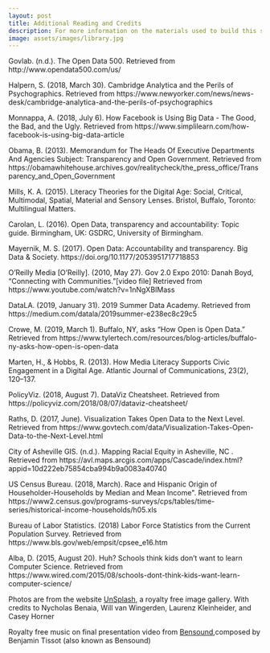 ```yaml
---
layout: post
title: Additional Reading and Credits
description: For more information on the materials used to build this site.
image: assets/images/library.jpg
---
```

<p>
Govlab. (n.d.). The Open Data 500. Retrieved from http://www.opendata500.com/us/
</p>
<p>
Halpern, S. (2018, March 30). Cambridge Analytica and the Perils of Psychographics. Retrieved from https://www.newyorker.com/news/news-desk/cambridge-analytica-and-the-perils-of-psychographics
</p>
<p>
Monnappa, A. (2018, July 6). How Facebook is Using Big Data - The Good, the Bad, and the Ugly. Retrieved from https://www.simplilearn.com/how-facebook-is-using-big-data-article
</p>
<p>
Obama, B. (2013). Memorandum for The Heads Of Executive Departments And Agencies Subject:  Transparency and Open Government. Retrieved from https://obamawhitehouse.archives.gov/realitycheck/the_press_office/Transparency_and_Open_Government
</p>
<p>
Mills, K. A. (2015). Literacy Theories for the Digital Age:  Social, Critical, Multimodal, Spatial, Material and Sensory Lenses. Bristol, Buffalo, Toronto: Multilingual Matters.
</p>
<p>
Carolan, L. (2016). Open Data, transparency and accountability: Topic guide. Birmingham, UK: GSDRC, University of Birmingham.
</p>
<p>
Mayernik, M. S. (2017). Open Data: Accountability and transparency. Big Data & Society. https://doi.org/10.1177/2053951717718853
</P>
<p>
O’Reilly Media [O’Reilly]. (2010, May 27). Gov 2.0 Expo 2010: Danah Boyd, “Connecting with Communities.”[video file] Retrieved from https://www.youtube.com/watch?v=1nNgXBIMass
</p>
<p>
DataLA. (2019, January 31). 2019 Summer Data Academy. Retrieved from https://medium.com/datala/2019summer-e238ec8c29c5
</p>
<p>
Crowe, M. (2019, March 1). Buffalo, NY, asks “How Open is Open Data.” Retrieved from https://www.tylertech.com/resources/blog-articles/buffalo-ny-asks-how-open-is-open-data
</p>
<p>
Marten, H., & Hobbs, R. (2013). How Media Literacy Supports Civic Engagement in a Digital Age. Atlantic Journal of Communications, 23(2), 120–137.
</p>
<p>
PolicyViz. (2018, August 7). DataViz Cheatsheet. Retrieved from https://policyviz.com/2018/08/07/dataviz-cheatsheet/
</p>
<p>
Raths, D. (2017, June). Visualization Takes Open Data to the Next Level. Retrieved from https://www.govtech.com/data/Visualization-Takes-Open-Data-to-the-Next-Level.html
</p>
<p>
City of Asheville GIS. (n.d.). Mapping Racial Equity in Asheville, NC . Retrieved from https://avl.maps.arcgis.com/apps/Cascade/index.html?appid=10d222eb75854cba994b9a0083a40740
</p>
<p>
US Census Bureau. (2018, March). Race and Hispanic Origin of Householder-Households by Median and Mean Income". Retrieved from https://www2.census.gov/programs-surveys/cps/tables/time-series/historical-income-households/h05.xls
</p>
<p>
Bureau of Labor Statistics. (2018) Labor Force Statistics from the Current Population Survey. Retrieved from https://www.bls.gov/web/empsit/cpsee_e16.htm
</p>

<p>
Alba, D. (2015, August 20). Huh? Schools think kids don’t want to learn Computer Science. Retrieved from https://www.wired.com/2015/08/schools-dont-think-kids-want-learn-computer-science/
</p>



<p>Photos are from the website <a href="https://unspash.com">UnSplash</a>, a royalty free image gallery. With credits to Nycholas Benaia, Will van Wingerden, Laurenz Kleinheider, and Casey Horner</p>

<p>Royalty free music on final presentation video from <a href="https://www.bensound.com/">Bensound</a>,composed by Benjamin Tissot (also known as Bensound)</p>



